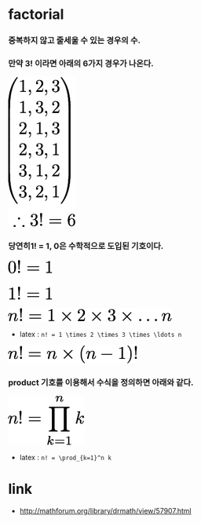 # factorial
### 중복하지 않고 줄세울 수 있는 경우의 수.
### 만약 3! 이라면 아래의 6가지 경우가 나온다.

![alt factorial](https://raw.githubusercontent.com/khw7096/mathcode/master/images/factorial02.png)

### 당연히1! = 1, 0은 수학적으로 도입된 기호이다.

![alt factorial](https://raw.githubusercontent.com/khw7096/mathcode/master/images/factorial03.png)

![alt factorial](https://raw.githubusercontent.com/khw7096/mathcode/master/images/factorial01.png)

- latex : `n! = 1 \times 2 \times 3 \times \ldots n`

![alt factorial](https://raw.githubusercontent.com/khw7096/mathcode/master/images/factorial04.png)

### product 기호를 이용해서 수식을 정의하면 아래와 같다.

![alt factorial](https://raw.githubusercontent.com/khw7096/mathcode/master/images/factorial05.png)

- latex : `n! = \prod_{k=1}^n k`

# link
- http://mathforum.org/library/drmath/view/57907.html
